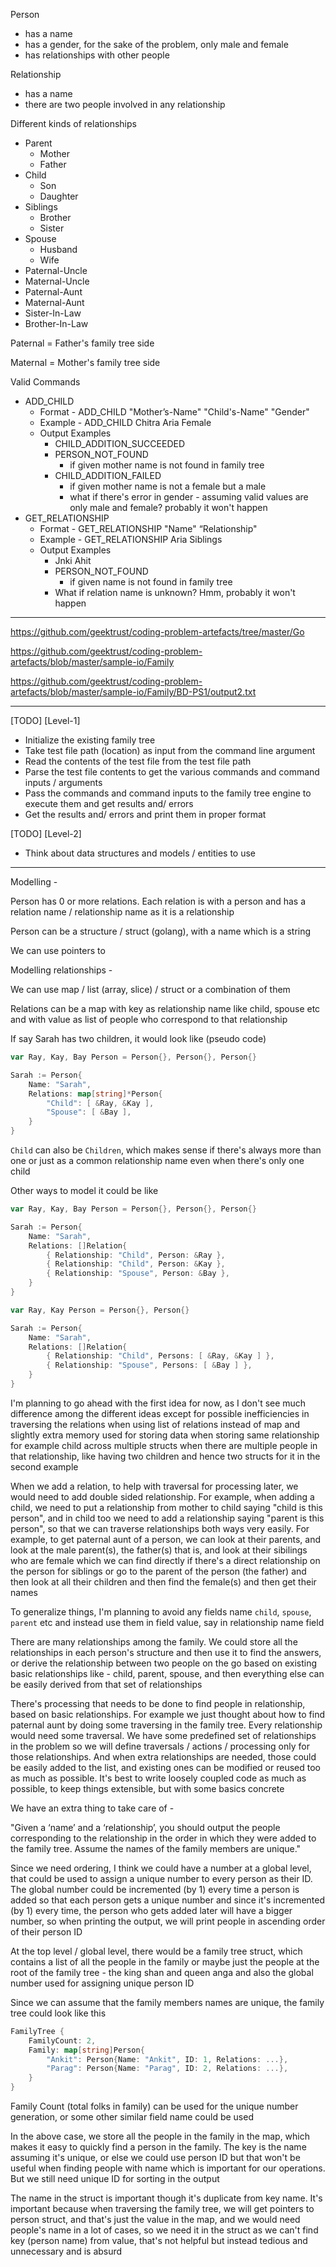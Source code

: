 Person

- has a name
- has a gender, for the sake of the problem, only male and female
- has relationships with other people

Relationship

- has a name
- there are two people involved in any relationship

Different kinds of relationships

- Parent
  - Mother
  - Father
- Child
  - Son
  - Daughter
- Siblings
  - Brother
  - Sister
- Spouse
  - Husband
  - Wife
- Paternal-Uncle
- Maternal-Uncle
- Paternal-Aunt
- Maternal-Aunt
- Sister-In-Law
- Brother-In-Law

Paternal = Father's family tree side

Maternal = Mother's family tree side

Valid Commands

- ADD_CHILD
  - Format - ADD_CHILD "Mother’s-Name" "Child's-Name" "Gender"
  - Example - ADD_CHILD Chitra Aria Female
  - Output Examples
    - CHILD_ADDITION_SUCCEEDED
    - PERSON_NOT_FOUND
      - if given mother name is not found in family tree
    - CHILD_ADDITION_FAILED
      - if given mother name is not a female but a male
      - what if there's error in gender - assuming valid values are only male and female? probably it won't happen
- GET_RELATIONSHIP
  - Format - GET_RELATIONSHIP "Name" “Relationship"
  - Example - GET_RELATIONSHIP Aria Siblings
  - Output Examples
    - Jnki Ahit
    - PERSON_NOT_FOUND
      - if given name is not found in family tree
    - What if relation name is unknown? Hmm, probably it won't happen

---

https://github.com/geektrust/coding-problem-artefacts/tree/master/Go

https://github.com/geektrust/coding-problem-artefacts/blob/master/sample-io/Family

https://github.com/geektrust/coding-problem-artefacts/blob/master/sample-io/Family/BD-PS1/output2.txt

---

[TODO] [Level-1]

- Initialize the existing family tree
- Take test file path (location) as input from the command line argument
- Read the contents of the test file from the test file path
- Parse the test file contents to get the various commands and command inputs / arguments
- Pass the commands and command inputs to the family tree engine to execute them and get results and/ errors
- Get the results and/ errors and print them in proper format

[TODO] [Level-2]

- Think about data structures and models / entities to use

---

Modelling -

Person has 0 or more relations. Each relation is with a person and has a relation name / relationship name as it is a relationship

Person can be a structure / struct (golang), with a name which is a string

We can use pointers to

Modelling relationships -

We can use map / list (array, slice) / struct or a combination of them

Relations can be a map with key as relationship name like child, spouse etc and with value as list of people who correspond to that relationship

If say Sarah has two children, it would look like (pseudo code)

```go
var Ray, Kay, Bay Person = Person{}, Person{}, Person{}

Sarah := Person{
    Name: "Sarah",
    Relations: map[string]*Person{
        "Child": [ &Ray, &Kay ],
        "Spouse": [ &Bay ],
    }
}
```

`Child` can also be `Children`, which makes sense if there's always more than one or just as a common relationship name even when there's only one child

Other ways to model it could be like

```go
var Ray, Kay, Bay Person = Person{}, Person{}, Person{}

Sarah := Person{
    Name: "Sarah",
    Relations: []Relation{
        { Relationship: "Child", Person: &Ray },
        { Relationship: "Child", Person: &Kay },
        { Relationship: "Spouse", Person: &Bay },
    }
}
```

```go
var Ray, Kay Person = Person{}, Person{}

Sarah := Person{
    Name: "Sarah",
    Relations: []Relation{
        { Relationship: "Child", Persons: [ &Ray, &Kay ] },
        { Relationship: "Spouse", Persons: [ &Bay ] },
    }
}
```

I'm planning to go ahead with the first idea for now, as I don't see much difference among the different ideas except for possible inefficiencies in traversing the relations when using list of relations instead of map and slightly extra memory used for storing data when storing same relationship for example child across multiple structs when there are multiple people in that relationship, like having two children and hence two structs for it in the second example

When we add a relation, to help with traversal for processing later, we would need to add double sided relationship. For example, when adding a child, we need to put a relationship from mother to child saying "child is this person", and in child too we need to add a relationship saying "parent is this person", so that we can traverse relationships both ways very easily. For example, to get paternal aunt of a person, we can look at their parents, and look at the male parent(s), the father(s) that is, and look at their sibilings who are female which we can find directly if there's a direct relationship on the person for siblings or go to the parent of the person (the father) and then look at all their children and then find the female(s) and then get their names

To generalize things, I'm planning to avoid any fields name `child`, `spouse`, `parent` etc and instead use them in field value, say in relationship name field

There are many relationships among the family. We could store all the relationships in each person's structure and then use it to find the answers, or derive the relationship between two people on the go based on existing basic relationships like - child, parent, spouse, and then everything else can be easily derived from that set of relationships

There's processing that needs to be done to find people in relationship, based on basic relationships. For example we just thought about how to find paternal aunt by doing some traversing in the family tree. Every relationship would need some traversal. We have some predefined set of relationships in the problem so we will define traversals / actions / processing only for those relationships. And when extra relationships are needed, those could be easily added to the list, and existing ones can be modified or reused too as much as possible. It's best to write loosely coupled code as much as possible, to keep things extensible, but with some basics concrete

We have an extra thing to take care of -

"Given a ‘name’ and a ‘relationship’, you should output the people corresponding to the relationship in the order in
which they were added to the family tree. Assume the names of the family members are unique."

Since we need ordering, I think we could have a number at a global level, that could be used to assign a unique number to every person as their ID. The global number could be incremented (by 1) every time a person is added so that each person gets a unique number and since it's incremented (by 1) every time, the person who gets added later will have a bigger number, so when printing the output, we will print people in ascending order of their person ID

At the top level / global level, there would be a family tree struct, which contains a list of all the people in the family or maybe just the people at the root of the family tree - the king shan and queen anga and also the global number used for assigning unique person ID

Since we can assume that the family members names are unique, the family tree could look like this

```go
FamilyTree {
    FamilyCount: 2,
    Family: map[string]Person{
        "Ankit": Person{Name: "Ankit", ID: 1, Relations: ...},
        "Parag": Person{Name: "Parag", ID: 2, Relations: ...},
    }
}
```

Family Count (total folks in family) can be used for the unique number generation, or some other similar field name could be used

In the above case, we store all the people in the family in the map, which makes it easy to quickly find a person in the family. The key is the name assuming it's unique, or else we could use person ID but that won't be useful when finding people with name which is important for our operations. But we still need unique ID for sorting in the output

The name in the struct is important though it's duplicate from key name. It's important because when traversing the family tree, we will get pointers to person struct, and that's just the value in the map, and we would need people's name in a lot of cases, so we need it in the struct as we can't find key (person name) from value, that's not helpful but instead tedious and unnecessary and is absurd

